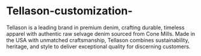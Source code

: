 # Tellason-customization-
Tellason is a leading brand in premium denim, crafting durable, timeless apparel with authentic raw selvage denim sourced from Cone Mills. Made in the USA with unmatched craftsmanship, Tellason combines sustainability, heritage, and style to deliver exceptional quality for discerning customers.
